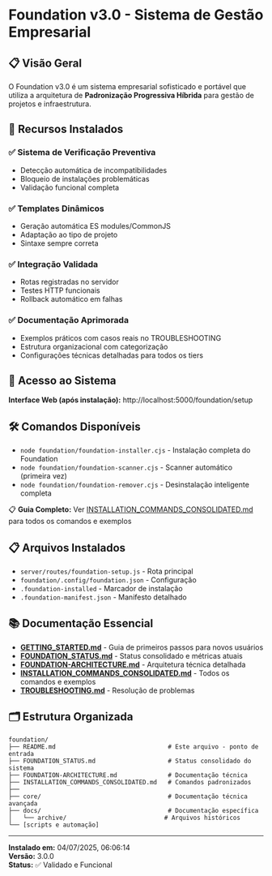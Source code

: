 # Foundation v3.0 - Sistema de Gestão Empresarial

## 📋 Visão Geral

O Foundation v3.0 é um sistema empresarial sofisticado e portável que utiliza a arquitetura de **Padronização Progressiva Híbrida** para gestão de projetos e infraestrutura.

## 🌟 Recursos Instalados

### ✅ Sistema de Verificação Preventiva
- Detecção automática de incompatibilidades
- Bloqueio de instalações problemáticas
- Validação funcional completa

### ✅ Templates Dinâmicos
- Geração automática ES modules/CommonJS
- Adaptação ao tipo de projeto
- Sintaxe sempre correta

### ✅ Integração Validada
- Rotas registradas no servidor
- Testes HTTP funcionais
- Rollback automático em falhas

### ✅ Documentação Aprimorada
- Exemplos práticos com casos reais no TROUBLESHOOTING
- Estrutura organizacional com categorização
- Configurações técnicas detalhadas para todos os tiers

## 🚀 Acesso ao Sistema

**Interface Web (após instalação):** http://localhost:5000/foundation/setup

## 🛠️ Comandos Disponíveis

- `node foundation/foundation-installer.cjs` - Instalação completa do Foundation
- `node foundation/foundation-scanner.cjs` - Scanner automático (primeira vez)
- `node foundation/foundation-remover.cjs` - Desinstalação inteligente completa

📋 **Guia Completo:** Ver [INSTALLATION_COMMANDS_CONSOLIDATED.md](./INSTALLATION_COMMANDS_CONSOLIDATED.md) para todos os comandos e exemplos

## 📋 Arquivos Instalados

- `server/routes/foundation-setup.js` - Rota principal
- `foundation/.config/foundation.json` - Configuração
- `.foundation-installed` - Marcador de instalação
- `.foundation-manifest.json` - Manifesto detalhado

## 📚 Documentação Essencial

- **[GETTING_STARTED.md](./GETTING_STARTED.md)** - Guia de primeiros passos para novos usuários
- **[FOUNDATION_STATUS.md](./FOUNDATION_STATUS.md)** - Status consolidado e métricas atuais  
- **[FOUNDATION-ARCHITECTURE.md](./FOUNDATION-ARCHITECTURE.md)** - Arquitetura técnica detalhada
- **[INSTALLATION_COMMANDS_CONSOLIDATED.md](./INSTALLATION_COMMANDS_CONSOLIDATED.md)** - Todos os comandos e exemplos
- **[TROUBLESHOOTING.md](./TROUBLESHOOTING.md)** - Resolução de problemas

## 🗂️ Estrutura Organizada

```
foundation/
├── README.md                               # Este arquivo - ponto de entrada
├── FOUNDATION_STATUS.md                    # Status consolidado do sistema
├── FOUNDATION-ARCHITECTURE.md              # Documentação técnica
├── INSTALLATION_COMMANDS_CONSOLIDATED.md   # Comandos padronizados
├── 
├── core/                                   # Documentação técnica avançada
├── docs/                                   # Documentação específica
│   └── archive/                           # Arquivos históricos
└── [scripts e automação]
```

---

**Instalado em:** 04/07/2025, 06:06:14  
**Versão:** 3.0.0  
**Status:** ✅ Validado e Funcional
